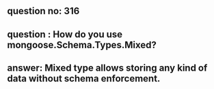 
      
## question no: 316

## question : How do you use mongoose.Schema.Types.Mixed?

## answer: Mixed type allows storing any kind of data without schema enforcement.
      